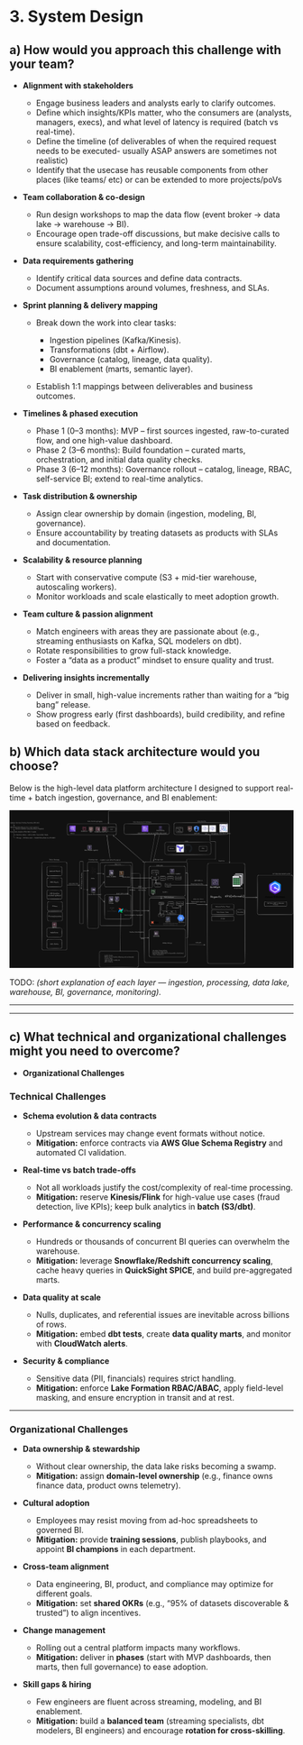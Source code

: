 # 3. System Design
## **a) How would you approach this challenge with your team?**

* **Alignment with stakeholders**

  * Engage business leaders and analysts early to clarify outcomes.
  * Define which insights/KPIs matter, who the consumers are (analysts, managers, execs), and what level of latency is required (batch vs real-time).
  * Define the timeline (of deliverables of when the required request needs to be executed- usually ASAP answers are sometimes not realistic)
  * Identify that the usecase has reusable components from other places (like teams/ etc) or can be extended to more projects/poVs
* **Team collaboration & co-design**

  * Run design workshops to map the data flow (event broker → data lake → warehouse → BI).
  * Encourage open trade-off discussions, but make decisive calls to ensure scalability, cost-efficiency, and long-term maintainability.

* **Data requirements gathering**

  * Identify critical data sources and define data contracts.
  * Document assumptions around volumes, freshness, and SLAs.

* **Sprint planning & delivery mapping**

  * Break down the work into clear tasks:

    * Ingestion pipelines (Kafka/Kinesis).
    * Transformations (dbt + Airflow).
    * Governance (catalog, lineage, data quality).
    * BI enablement (marts, semantic layer).
  * Establish 1:1 mappings between deliverables and business outcomes.

* **Timelines & phased execution**

  * Phase 1 (0–3 months): MVP – first sources ingested, raw-to-curated flow, and one high-value dashboard.
  * Phase 2 (3–6 months): Build foundation – curated marts, orchestration, and initial data quality checks.
  * Phase 3 (6–12 months): Governance rollout – catalog, lineage, RBAC, self-service BI; extend to real-time analytics.

* **Task distribution & ownership**

  * Assign clear ownership by domain (ingestion, modeling, BI, governance).
  * Ensure accountability by treating datasets as products with SLAs and documentation.

* **Scalability & resource planning**

  * Start with conservative compute (S3 + mid-tier warehouse, autoscaling workers).
  * Monitor workloads and scale elastically to meet adoption growth.

* **Team culture & passion alignment**

  * Match engineers with areas they are passionate about (e.g., streaming enthusiasts on Kafka, SQL modelers on dbt).
  * Rotate responsibilities to grow full-stack knowledge.
  * Foster a “data as a product” mindset to ensure quality and trust.

* **Delivering insights incrementally**

  * Deliver in small, high-value increments rather than waiting for a “big bang” release.
  * Show progress early (first dashboards), build credibility, and refine based on feedback.



## **b) Which data stack architecture would you choose?**

Below is the high-level data platform architecture I designed to support real-time + batch ingestion, governance, and BI enablement:

![Architecture Diagram](wiki/images/v1-brainstorming-architecture.png)

TODO: *(short explanation of each layer — ingestion, processing, data lake, warehouse, BI, governance, monitoring).*

---

---

## **c) What technical and organizational challenges might you need to overcome?**
- **Organizational Challenges**
<!-- Refractor the below later:  -->
  <!-- - Driving adoption across business teams  
  - Ensuring access control/security  
  - Balancing central governance with self-service BI  
  - Cross-team collaboration (Eng, Data, BI, Product)   -->

### **Technical Challenges**

* **Schema evolution & data contracts**

  * Upstream services may change event formats without notice.
  * **Mitigation:** enforce contracts via **AWS Glue Schema Registry** and automated CI validation.

* **Real-time vs batch trade-offs**

  * Not all workloads justify the cost/complexity of real-time processing.
  * **Mitigation:** reserve **Kinesis/Flink** for high-value use cases (fraud detection, live KPIs); keep bulk analytics in **batch (S3/dbt)**.

* **Performance & concurrency scaling**

  * Hundreds or thousands of concurrent BI queries can overwhelm the warehouse.
  * **Mitigation:** leverage **Snowflake/Redshift concurrency scaling**, cache heavy queries in **QuickSight SPICE**, and build pre-aggregated marts.

* **Data quality at scale**

  * Nulls, duplicates, and referential issues are inevitable across billions of rows.
  * **Mitigation:** embed **dbt tests**, create **data quality marts**, and monitor with **CloudWatch alerts**.

* **Security & compliance**

  * Sensitive data (PII, financials) requires strict handling.
  * **Mitigation:** enforce **Lake Formation RBAC/ABAC**, apply field-level masking, and ensure encryption in transit and at rest.

---

### **Organizational Challenges**

* **Data ownership & stewardship**

  * Without clear ownership, the data lake risks becoming a swamp.
  * **Mitigation:** assign **domain-level ownership** (e.g., finance owns finance data, product owns telemetry).

* **Cultural adoption**

  * Employees may resist moving from ad-hoc spreadsheets to governed BI.
  * **Mitigation:** provide **training sessions**, publish playbooks, and appoint **BI champions** in each department.

* **Cross-team alignment**

  * Data engineering, BI, product, and compliance may optimize for different goals.
  * **Mitigation:** set **shared OKRs** (e.g., “95% of datasets discoverable & trusted”) to align incentives.

* **Change management**

  * Rolling out a central platform impacts many workflows.
  * **Mitigation:** deliver in **phases** (start with MVP dashboards, then marts, then full governance) to ease adoption.

* **Skill gaps & hiring**

  * Few engineers are fluent across streaming, modeling, and BI enablement.
  * **Mitigation:** build a **balanced team** (streaming specialists, dbt modelers, BI engineers) and encourage **rotation for cross-skilling**.
